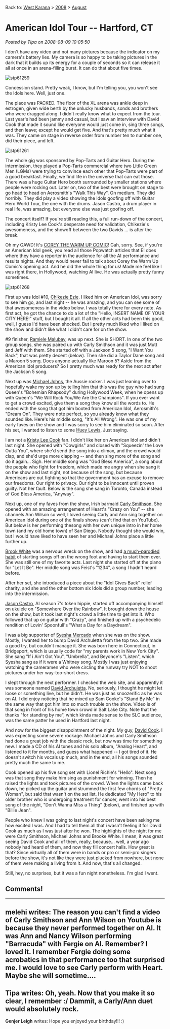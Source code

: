 Back to: [West Karana](/posts/westkarana.md) > [2008](/posts/2008/westkarana.md) > [August](./westkarana.md)
# American Idol Tour -- Hartford, CT

*Posted by Tipa on 2008-08-09 10:05:50*

I don't have any video and not many pictures because the indicator on my camera's battery lies. My camera is so happy to be taking pictures in the dark that it builds up its energy for a couple of seconds so it can release it all at once in an arena-filling burst. It can do that about five times.

![](../../../uploads/2008/08/stp61259.jpg "stp61259")

Concession stand. Pretty weak, I know, but I'm telling you, you won't see the Idols here. Well, just one.

The place was PACKED. The floor of the XL arena was ankle deep in estrogen, given wide berth by the unlucky husbands, sonds and brothers who were dragged along. I didn't really know what to expect from the tour. Last year's had been jammy and casual, but I saw an interview with David Cook that made it sound like everyone would just come in, sing three songs, and then leave; except he would get five. And that's pretty much what it was. They came on stage in reverse order from number ten to number one, did their piece, and left.

![](../../../uploads/2008/08/stp61261.jpg "stp61261")

The whole gig was sponsored by Pop-Tarts and Guitar Hero. During the intermission, they played a Pop-Tarts commercial where two Little Green Men (LGMs) were trying to convince each other that Pop-Tarts were part of a good breakfast. Finally, we find life in the universe that can eat those. There was a huge Guitar Hero booth surrounded by smaller stations where people were rocking out. Later on, two of the best were brought on stage to go head to head on Aerosmith's "Walk This Way". On medium. They did horribly. They did play a video showing the Idols goofing off with Guitar Hero World Tour, the one with the drums. Jason Castro, a drum player in real life, was amazing, but everyone else was just goofing off.

The concert itself? If you're still reading this, a full run-down of the concert, including Kristy Lee Cook's desperate need for validation, Chikezie's awesomeness, and the showoff between the two Davids ... is after the break.



Oh my GAWD! It's [COREY THE WARM UP COMIC](http://popwatch.ew.com/popwatch/2007/05/on_the_scene_id_1.html)! Gah, sorry. See, if you're an American Idol geek, you read all those Popwatch articles that E! does where they have a reporter in the audience for all the AI performance and results nights. And they would never fail to talk about Corey the Warm Up Comic's opening act. And he did the whole thing for us! Made me feel like I was right there, in Hollywood, watching AI live. He was actually pretty funny sometimes.

![](../../../uploads/2008/08/stp61268.jpg "stp61268")

First up was Idol #10, [Chikezie Ezie](http://en.wikipedia.org/wiki/Chikezie). I liked him on American Idol, was sorry to see him go, and last night -- he was amazing, and you can see some of that awesomeness in the video below. I was totally there for every note. As first act, he got the chance to do a lot of the "Hello, INSERT NAME OF YOUR CITY HERE!" stuff, but I bought it all. If all the other acts had been this good, well, I guess I'd have been shocked. But I pretty much liked who I liked on the show and didn't like what I didn't care for on the show.



#9 finisher, [Ramiele Malubay](http://en.wikipedia.org/wiki/Ramiele_Macrohon_Malubay), was up next. She is SHORT. In one of the two group songs, she was paired up with Carly Smithson and it was just Mutt and Jeff with them. She started off with a Jackson 5 song, "I Want You Back", that was pretty decent (below). Then she did a Taylor Dane song and a Maroon 5 song. Does anyone actually like Maroon 5? Aside from the American Idol producers? So I pretty much was ready for the next act after the Jackson 5 song.



Next up was [Michael Johns](http://en.wikipedia.org/wiki/Michael_Johns_(singer)), the Aussie rocker. I was just leaning over to hopefully wake my son up by telling him that this was the guy who had sung Queen's "Bohemian Rhapsody" during Hollywood Week, when he opens up with Queen's "We Will Rock You/We Are the Champions". If you ever want to get a crowd excited, give them a song they know all the words to. He ended with the song that got him booted from American Idol, Aerosmith's "Dream On". They were note perfect, so you already know what they sounded like. Here's his middle song, "It's All Wrong". He was one of my early faves on the show and I was sorry to see him eliminated so soon. After his set, I wanted to listen to some [Huey Lewis](http://www.youtube.com/watch?v=5Gzw6ZUTJTI). Just saying.



I am not a [Kristy Lee Cook](http://en.wikipedia.org/wiki/Kristy_Lee_Cook) fan. I didn't like her on American Idol and didn't last night. She opened with "Cowgirls" and closed with "Squeezin' the Love Outta You", where she'd send the song into a climax, and the crowd would clap, and she'd urge more clapping -- and then sing more of the song and do it again... Sigh. Her middle song was "God Bless America", a song about the people who fight for freedom, which made me angry when she sang it on the show and last night, not because of the song, but because Americans are out fighting so that the government has an excuse to remove our freedoms. Our right to privacy. Our right to be innocent until proven guilty. Not her fault. Below is the song she sang in Toronto, Canada instead of God Bless America, "Anyway".



Next up, one of my faves from the show, Irish barmaid [Carly Smithson](http://en.wikipedia.org/wiki/Carly_Smithson). She opened with an amazing arrangement of Heart's "Crazy on You" -- she channels Ann Wilson so well, I loved seeing Carly and Ann sing together on American Idol during one of the finals shows (can't find that on YouTube). But below is her performing thesong with her own unique intro in her home town (and my old home town) of San Diego. Nobody thought she would win, but I would have liked to have seen her and Michael Johns place a little further up.



[Brook White](http://en.wikipedia.org/wiki/Brooke_White) was a nervous wreck on the show, and had [a much-parodied habit](http://www.bestweekever.tv/2008/05/09/exclusive-brooke-white-starts-and-stops-the-classics/) of starting songs off on the wrong foot and having to start them over. She was still one of my favorite acts. Last night she started off at the piano for "Let It Be". Her middle song was Feist's "1234", a song I hadn't heard before. 



After her set, she introduced a piece about the "Idol Gives Back" relief charity, and she and the other bottom six Idols did a group number, leading into the intermission.

[Jason Castro](http://en.wikipedia.org/wiki/Jason_Castro), AI season 7's token hippie, started off accompanying himself on ukulele on "Somewhere Over the Rainbow". It brought down the house on the show, but it took last night's crowd a little time to get into it. Who followed that up on guitar with "Crazy", and finished up with a psychedelic rendition of Lovin' Spoonfull's "What a Day for a Daydream".



I was a big supporter of [Syesha Mercado](http://en.wikipedia.org/wiki/Syesha_Mercado) when she was on the show. Mostly, I wanted her to bump David Archuletta from the top two. She made a good try, but couldn't manage it. She was born here in Connecticut, in Bridgeport, which is usually code for "my parents work in New York City". She sang "If i Ain't Got You", "Umbrella", and Beyonce's "Listen", which Syesha sang as if it were a Whitney song. Mostly I was just enjoying watching the cameramen who were circling the runway try NOT to shoot pictures under her way-too-short dress.



I slept through the next performer. I checked the web site, and apparently it was someone named [David Archuletta](http://en.wikipedia.org/wiki/David_Archuleta). No, seriously, I thought he might let loose or something live, but he didn't. He was just as snoozerific as he was on AI. I did enjoy noticing that he mixed up Sam Cooke's "Stand By Me" in the same way that got him into so much trouble on the show. Video is of that song in front of his home town crowd in Salt Lake City. Note that the thanks "for standing by me", which kinda made sense to the SLC audience, was the same patter he used in Hartford last night.



And now for the biggest disappointment of the night. My guy, [David Cook](http://en.wikipedia.org/wiki/David_Cook_(singer)). I was expecting some severe rockage. Michael Johns and Carly Smithson had done a great job with the classic rock, but now was time for something new. I made a CD of his AI tunes and his solo album, "Analog Heart", and listened to it for months, and guess what happened -- I got tired of it. He doesn't switch his vocals up much, and in the end, all his songs sounded pretty much the same to me.

Cook opened up his five song set with Lionel Richie's "Hello". Next song was that song they make him sing as punishment for winning. Then he raised the lights and took pictures of the crowd. When the lights came back down, he picked up the guitar and strummed the first few chords of "Pretty Woman", but said that wasn't on the set list. He dedicated "My Hero" to his older brother who is undergoing treatment for cancer, went into his best song of the night, "Don't Wanna Miss a Thing" (below), and finished up with "Billie Jean".



People who knew I was going to last night's concert have been asking me how excited I was. And I had to tell them all that i wasn't feeling it for David Cook as much as I was just after he won. The highlights of the night for me were Carly Smithson, Michael Johns and Brooke White. I mean, it was great seeing David Cook and all of them, really, because... well, a year ago nobody had heard of them, and now they fill concert halls. How great is that? Since virtually all of them were in bands or pro or semi-pro singers before the show, it's not like they were just plucked from nowhere, but none of them were making a living from it. And now, that's all changed.

Still, hey, no surprises, but it was a fun night nonetheless. I'm glad I went.

## Comments!
---
**melehi** writes: The reason you can't find a video of Carly Smithson and Ann Wilson on Youtube is because they never performed together on AI.  It was Ann and Nancy Wilson performing "Barracuda" with Fergie on AI.  Remember? I loved it.  I remember Fergie doing some acrobatics in that performance too that surprised me.  I would love to see Carly perform with Heart.  Maybe she will sometime....
---
**Tipa** writes: Oh, yeah. Now that you make it so clear, I remember :/ Dammit, a Carly/Ann duet would absolutely rock.
---
**Genjer Leigh** writes: Hope you enjoyed your birthday!!!  :)
